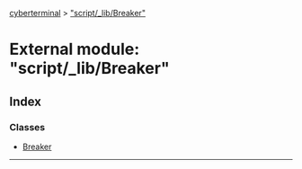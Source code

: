 [cyberterminal](../README.md) > ["script/_lib/Breaker"](../modules/_script__lib_breaker_.md)

# External module: "script/_lib/Breaker"

## Index

### Classes

* [Breaker](../classes/_script__lib_breaker_.breaker.md)

---

